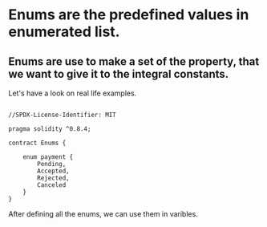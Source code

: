 # Enums are the predefined values in enumerated list.

## Enums are use to make a set of the property, that we want to give it to the integral constants.

Let's have a look on real life examples.

```solidiy

//SPDX-License-Identifier: MIT

pragma solidity ^0.8.4;

contract Enums {

    enum payment {
        Pending,
        Accepted,
        Rejected,
        Canceled
    }
}
```

After defining all the enums, we can use them in varibles.
